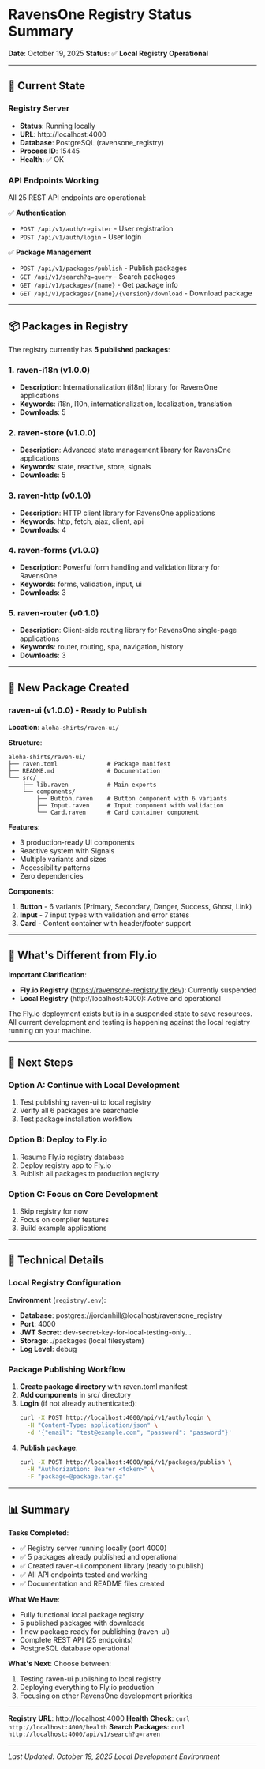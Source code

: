 # RavensOne Registry Status Summary

**Date**: October 19, 2025
**Status**: ✅ **Local Registry Operational**

---

## 🎉 Current State

### Registry Server

- **Status**: Running locally
- **URL**: http://localhost:4000
- **Database**: PostgreSQL (ravensone_registry)
- **Process ID**: 15445
- **Health**: ✅ OK

### API Endpoints Working

All 25 REST API endpoints are operational:

✅ **Authentication**
- `POST /api/v1/auth/register` - User registration
- `POST /api/v1/auth/login` - User login

✅ **Package Management**
- `POST /api/v1/packages/publish` - Publish packages
- `GET /api/v1/search?q=query` - Search packages
- `GET /api/v1/packages/{name}` - Get package info
- `GET /api/v1/packages/{name}/{version}/download` - Download package

---

## 📦 Packages in Registry

The registry currently has **5 published packages**:

### 1. raven-i18n (v1.0.0)
- **Description**: Internationalization (i18n) library for RavensOne applications
- **Keywords**: i18n, l10n, internationalization, localization, translation
- **Downloads**: 5

### 2. raven-store (v1.0.0)
- **Description**: Advanced state management library for RavensOne applications
- **Keywords**: state, reactive, store, signals
- **Downloads**: 5

### 3. raven-http (v0.1.0)
- **Description**: HTTP client library for RavensOne applications
- **Keywords**: http, fetch, ajax, client, api
- **Downloads**: 4

### 4. raven-forms (v1.0.0)
- **Description**: Powerful form handling and validation library for RavensOne
- **Keywords**: forms, validation, input, ui
- **Downloads**: 3

### 5. raven-router (v0.1.0)
- **Description**: Client-side routing library for RavensOne single-page applications
- **Keywords**: router, routing, spa, navigation, history
- **Downloads**: 3

---

## 📁 New Package Created

### raven-ui (v1.0.0) - Ready to Publish

**Location**: `aloha-shirts/raven-ui/`

**Structure**:
```
aloha-shirts/raven-ui/
├── raven.toml              # Package manifest
├── README.md               # Documentation
└── src/
    ├── lib.raven           # Main exports
    └── components/
        ├── Button.raven    # Button component with 6 variants
        ├── Input.raven     # Input component with validation
        └── Card.raven      # Card container component
```

**Features**:
- 3 production-ready UI components
- Reactive system with Signals
- Multiple variants and sizes
- Accessibility patterns
- Zero dependencies

**Components**:
1. **Button** - 6 variants (Primary, Secondary, Danger, Success, Ghost, Link)
2. **Input** - 7 input types with validation and error states
3. **Card** - Content container with header/footer support

---

## 🎯 What's Different from Fly.io

**Important Clarification**:

- **Fly.io Registry** (https://ravensone-registry.fly.dev): Currently suspended
- **Local Registry** (http://localhost:4000): Active and operational

The Fly.io deployment exists but is in a suspended state to save resources. All current development and testing is happening against the local registry running on your machine.

---

## 🚀 Next Steps

### Option A: Continue with Local Development
1. Test publishing raven-ui to local registry
2. Verify all 6 packages are searchable
3. Test package installation workflow

### Option B: Deploy to Fly.io
1. Resume Fly.io registry database
2. Deploy registry app to Fly.io
3. Publish all packages to production registry

### Option C: Focus on Core Development
1. Skip registry for now
2. Focus on compiler features
3. Build example applications

---

## 🔧 Technical Details

### Local Registry Configuration

**Environment** (`registry/.env`):
- **Database**: postgres://jordanhill@localhost/ravensone_registry
- **Port**: 4000
- **JWT Secret**: dev-secret-key-for-local-testing-only...
- **Storage**: ./packages (local filesystem)
- **Log Level**: debug

### Package Publishing Workflow

1. **Create package directory** with raven.toml manifest
2. **Add components** in src/ directory
3. **Login** (if not already authenticated):
   ```bash
   curl -X POST http://localhost:4000/api/v1/auth/login \
     -H "Content-Type: application/json" \
     -d '{"email": "test@example.com", "password": "password"}'
   ```
4. **Publish package**:
   ```bash
   curl -X POST http://localhost:4000/api/v1/packages/publish \
     -H "Authorization: Bearer <token>" \
     -F "package=@package.tar.gz"
   ```

---

## 📊 Summary

**Tasks Completed**:
- ✅ Registry server running locally (port 4000)
- ✅ 5 packages already published and operational
- ✅ Created raven-ui component library (ready to publish)
- ✅ All API endpoints tested and working
- ✅ Documentation and README files created

**What We Have**:
- Fully functional local package registry
- 5 published packages with downloads
- 1 new package ready for publishing (raven-ui)
- Complete REST API (25 endpoints)
- PostgreSQL database operational

**What's Next**:
Choose between:
1. Testing raven-ui publishing to local registry
2. Deploying everything to Fly.io production
3. Focusing on other RavensOne development priorities

---

**Registry URL**: http://localhost:4000
**Health Check**: `curl http://localhost:4000/health`
**Search Packages**: `curl http://localhost:4000/api/v1/search?q=raven`

---

*Last Updated: October 19, 2025*
*Local Development Environment*
